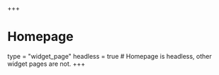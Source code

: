 +++
# Homepage
type = "widget_page"
headless = true  # Homepage is headless, other widget pages are not.
+++

<head>
  <meta name="google-site-verification" content="00bVPI-jf0jPLPWI2YlNLbxBpN7Onw279FLR7f21Puc" />
</head>
